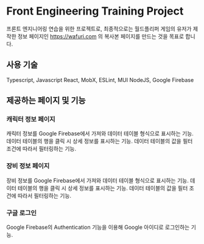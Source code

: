 # Front Engineering Training Project

프론트 엔지니어링 연습을 위한 프로젝트로, 최종적으로는 월드플리퍼 게임의 유저가 제작한 정보 페이지인 https://wafuri.com 의 복사본 페이지를 만드는 것을 목표로 합니다.


## 사용 기술

Typescript, Javascript
React, MobX, ESLint, MUI
NodeJS, Google Firebase

## 제공하는 페이지 및 기능

### 캐릭터 정보 페이지

캐릭터 정보를 Google Firebase에서 가져와 데이터 테이블 형식으로 표시하는 기능.
데이터 테이블의 행을 클릭 시 상세 정보를 표시하는 기능.
데이터 테이블의 값을 필터 조건에 따라서 필터링하는 기능.

### 장비 정보 페이지

장비 정보를 Google Firebase에서 가져와 데이터 테이블 형식으로 표시하는 기능.
데이터 테이블의 행을 클릭 시 상세 정보를 표시하는 기능.
데이터 테이블의 값을 필터 조건에 따라서 필터링하는 기능.


### 구글 로그인

Google Firebase의 Authentication 기능을 이용해 Google 아이디로 로그인하는 기능.

